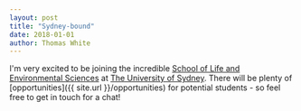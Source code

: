 ```yaml
---
layout: post
title: "Sydney-bound"
date: 2018-01-01
author: Thomas White
---
```


I'm very excited to be joining the incredible [School of Life and Environmental Sciences](http://sydney.edu.au/science/life-environment/) at [The University of Sydney](https://sydney.edu.au). There will be plenty of [opportunities]({{ site.url }}/opportunities) for potential students - so feel free to get in touch for a chat!